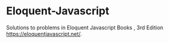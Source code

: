 # Eloquent-Javascript
Solutions to problems in Eloquent Javascript Books , 3rd Edition https://eloquentjavascript.net/.
